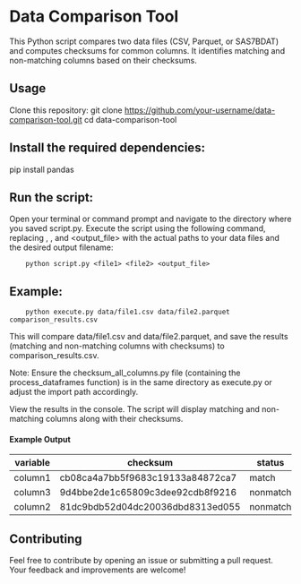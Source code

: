 # Data Comparison Tool
This Python script compares two data files (CSV, Parquet, or SAS7BDAT) and computes checksums for common columns. It identifies matching and non-matching columns based on their checksums.

## Usage
Clone this repository:
git clone https://github.com/your-username/data-comparison-tool.git
cd data-comparison-tool

## Install the required dependencies:
pip install pandas

## Run the script:
Open your terminal or command prompt and navigate to the directory where you saved script.py. Execute the script using the following command, replacing <file1>, <file2>, and <output_file> with the actual paths to your data files and the desired output filename:

```
    python script.py <file1> <file2> <output_file>
```
## Example:
```
    python execute.py data/file1.csv data/file2.parquet comparison_results.csv
```
This will compare data/file1.csv and data/file2.parquet, and save the results (matching and non-matching columns with checksums) to comparison_results.csv.

Note: Ensure the checksum_all_columns.py file (containing the process_dataframes function) is in the same directory as execute.py or adjust the import path accordingly.

View the results in the console. The script will display matching and non-matching columns along with their checksums.
#### Example Output
| **variable** | **checksum**                     | **status** |
|--------------|----------------------------------|------------|
| column1      | cb08ca4a7bb5f9683c19133a84872ca7 | match      |
| column3      | 9d4bbe2de1c65809c3dee92cdb8f9216 | nonmatch   |
| column2      | 81dc9bdb52d04dc20036dbd8313ed055 | nonmatch   |

## Contributing
Feel free to contribute by opening an issue or submitting a pull request. Your feedback and improvements are welcome!

